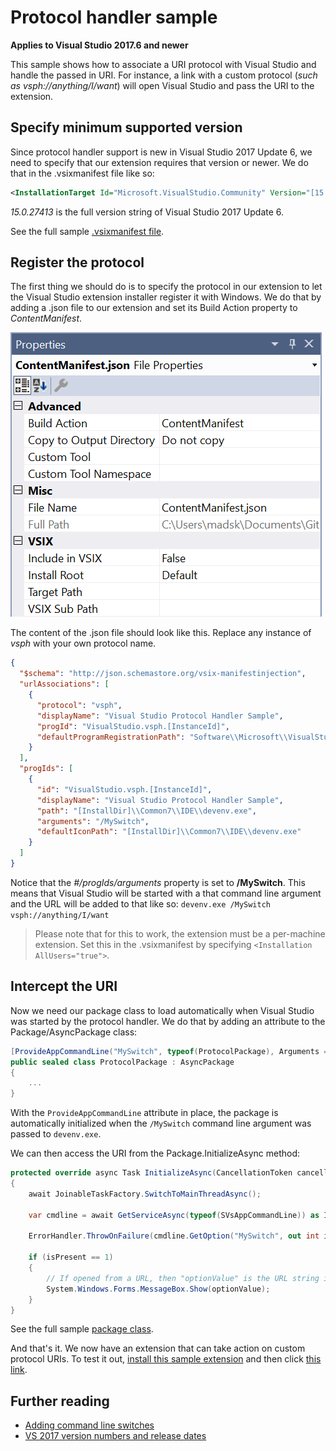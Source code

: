 # Protocol handler sample

**Applies to Visual Studio 2017.6 and newer**

This sample shows how to associate a URI protocol with Visual Studio and handle the passed in URI. For instance, a link with a custom protocol (*such as vsph://anything/I/want*) will open Visual Studio and pass the URI to the extension.

## Specify minimum supported version
Since protocol handler support is new in Visual Studio 2017 Update 6, we need to specify that our extension requires that version or newer. We do that in the .vsixmanifest file like so:

```xml
<InstallationTarget Id="Microsoft.VisualStudio.Community" Version="[15.0.27413, 16.0)" />
```

*15.0.27413* is the full version string of Visual Studio 2017 Update 6.

See the full sample [.vsixmanifest file](src/source.extension.vsixmanifest).

## Register the protocol
The first thing we should do is to specify the protocol in our extension to let the Visual Studio extension installer register it with Windows. We do that by adding a .json file to our extension and set its Build Action property to *ContentManifest*.

![Property Grid](art/property-grid.png)

The content of the .json file should look like this. Replace any instance of *vsph* with your own protocol name.

```json
{
  "$schema": "http://json.schemastore.org/vsix-manifestinjection",
  "urlAssociations": [
    {
      "protocol": "vsph",
      "displayName": "Visual Studio Protocol Handler Sample",
      "progId": "VisualStudio.vsph.[InstanceId]",
      "defaultProgramRegistrationPath": "Software\\Microsoft\\VisualStudio_[InstanceId]\\Capabilities"
    }
  ],
  "progIds": [
    {
      "id": "VisualStudio.vsph.[InstanceId]",
      "displayName": "Visual Studio Protocol Handler Sample",
      "path": "[InstallDir]\\Common7\\IDE\\devenv.exe",
      "arguments": "/MySwitch",
      "defaultIconPath": "[InstallDir]\\Common7\\IDE\\devenv.exe"
    }
  ]
}
```

Notice that the *#/progIds/arguments* property is set to **/MySwitch**. This means that Visual Studio will be started with a that command line argument and the URL will be added to that like so: `devenv.exe /MySwitch vsph://anything/I/want`

> Please note that for this to work, the extension must be a per-machine extension. Set this in the .vsixmanifest by specifying `<Installation AllUsers="true">`.

## Intercept the URI
Now we need our package class to load automatically when Visual Studio was started by the protocol handler. We do that by adding an attribute to the Package/AsyncPackage class:

```c#
[ProvideAppCommandLine("MySwitch", typeof(ProtocolPackage), Arguments = "1", DemandLoad = 1)]
public sealed class ProtocolPackage : AsyncPackage
{
    ...
}
```

With the `ProvideAppCommandLine` attribute in place, the package is automatically initialized when the `/MySwitch` command line argument was passed to `devenv.exe`.

We can then access the URI from the Package.InitializeAsync method:

```c#
protected override async Task InitializeAsync(CancellationToken cancellationToken, IProgress<ServiceProgressData> progress)
{
    await JoinableTaskFactory.SwitchToMainThreadAsync();

    var cmdline = await GetServiceAsync(typeof(SVsAppCommandLine)) as IVsAppCommandLine;

    ErrorHandler.ThrowOnFailure(cmdline.GetOption("MySwitch", out int isPresent, out string optionValue));

    if (isPresent == 1)
    {
        // If opened from a URL, then "optionValue" is the URL string itself
        System.Windows.Forms.MessageBox.Show(optionValue);
    }
}
```

See the full sample [package class](src/ProtocolPackage.cs).

And that's it. We now have an extension that can take action on custom protocol URIs. To test it out, [install this sample extension](http://vsixgallery.com/extension/88018116-8e87-4113-a1c0-db510a2aace0/) and then click [this link](https://tinyurl.com/vsph-sample).

## Further reading

- [Adding command line switches](https://docs.microsoft.com/en-us/visualstudio/extensibility/adding-command-line-switches)
- [VS 2017 version numbers and release dates](https://docs.microsoft.com/en-us/visualstudio/install/visual-studio-build-numbers-and-release-dates)